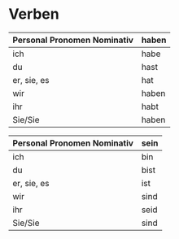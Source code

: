 # Verben

| Personal Pronomen Nominativ   |    haben     |
| ---------------| ------------ |
| ich            | habe         |
| du             | hast         |
| er, sie, es    | hat          |
| wir            | haben        |
| ihr            | habt         |
| Sie/Sie        | haben        |


| Personal Pronomen Nominativ   |    sein      |
| ---------------| ------------ |
| ich            | bin          |
| du             | bist         |
| er, sie, es    | ist          |
| wir            | sind         |
| ihr            | seid         |
| Sie/Sie        | sind         |

